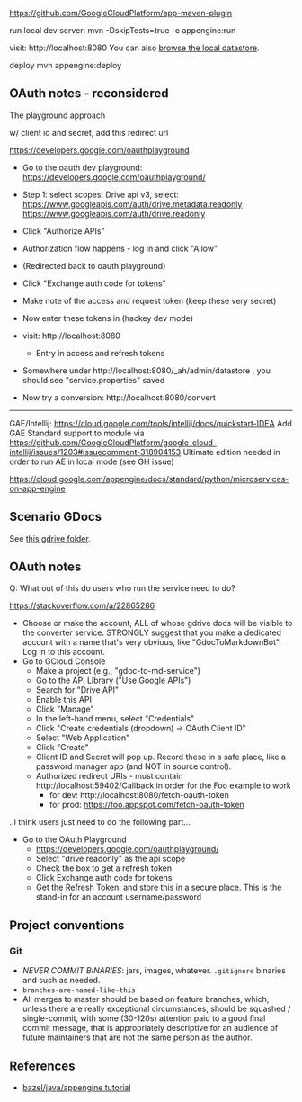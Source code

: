 https://github.com/GoogleCloudPlatform/app-maven-plugin

run local dev server:
mvn -DskipTests=true -e appengine:run

visit: http://localhost:8080
You can also [browse the local datastore](http://localhost:8080/_ah/admin).

deploy
mvn appengine:deploy


## OAuth notes - reconsidered

The playground approach

w/ client id and secret, add this redirect url

https://developers.google.com/oauthplayground

- Go to the oauth dev playground:
  https://developers.google.com/oauthplayground/
- Step 1: select scopes:
  Drive api v3, select:
    https://www.googleapis.com/auth/drive.metadata.readonly
    https://www.googleapis.com/auth/drive.readonly
- Click "Authorize APIs"
- Authorization flow happens - log in and click "Allow"
- (Redirected back to oauth playground)
- Click "Exchange auth code for tokens"
- Make note of the access and request token (keep these very secret)

- Now enter these tokens in
(hackey dev mode)
- visit: http://localhost:8080
  - Entry in access and refresh tokens
- Somewhere under http://localhost:8080/_ah/admin/datastore , you should see "service.properties" saved

- Now try a conversion: http://localhost:8080/convert


-----------

GAE/Intellij: https://cloud.google.com/tools/intellij/docs/quickstart-IDEA
  Add GAE Standard support to module via https://github.com/GoogleCloudPlatform/google-cloud-intellij/issues/1203#issuecomment-318904153
  Ultimate edition needed in order to run AE in local mode (see GH issue)
  
https://cloud.google.com/appengine/docs/standard/python/microservices-on-app-engine

## Scenario GDocs

See [this gdrive folder](https://drive.google.com/drive/folders/1SyDE0Ult3-PTh-dHAfOOkr7pikkKmASW).




## OAuth notes

Q: What out of this do users who run the service need to do?

https://stackoverflow.com/a/22865286

- Choose or make the account, ALL of whose gdrive docs will be visible to
  the converter service. STRONGLY suggest that you make a dedicated
  account with a name that's very obvious, like "GdocToMarkdownBot".
  Log in to this account.
- Go to GCloud Console
  - Make a project (e.g., "gdoc-to-md-service")
  - Go to the API Library ("Use Google APIs")
  - Search for "Drive API"
  - Enable this API
  - Click "Manage"
  - In the left-hand menu, select "Credentials"
  - Click "Create credentials (dropdown) -> OAuth Client ID"
  - Select "Web Application"
  - Click "Create"
  - Client ID and Secret will pop up. Record these in a safe place,
    like a password manager app (and NOT in source control).
  - Authorized redirect URIs - must contain http://localhost:59402/Callback
    in order for the Foo example to work
     - for dev: http://localhost:8080/fetch-oauth-token
     - for prod: https://foo.appspot.com/fetch-oauth-token

..I think users just need to do the following part...

- Go to the OAuth Playground
  - https://developers.google.com/oauthplayground/
  - Select "drive readonly" as the api scope
  - Check the box to get a refresh token
  - Click Exchange auth code for tokens
  - Get the Refresh Token, and store this in a secure place. This is the
    stand-in for an account username/password


## Project conventions

### Git

- <i>NEVER COMMIT BINARIES</i>: jars, images, whatever. `.gitignore` binaries and such as needed.
- `branches-are-named-like-this`
- All merges to master should be based on feature branches, which, unless there are really exceptional
circumstances, should be squashed / single-commit, with some (30-120s) attention paid
to a good final commit message, that is appropriately descriptive for an audience of future maintainers
that are not the same person as the author.

## References

- [bazel/java/appengine tutorial](https://docs.bazel.build/versions/master/tutorial/backend-server.html)